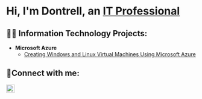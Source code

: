 <h1>Hi, I'm Dontrell, an <a href="https://www.linkedin.com/in/dontrellwest">IT Professional</a></h1>

<h2>👨‍💻 Information Technology Projects:</h2>

- <b>Microsoft Azure</b>
  - [Creating Windows and Linux Virtual Machines Using Microsoft Azure](https://github.com/dontrellwest/azure-virtual-machine-creation)




<h2>🤳Connect with me:</h2>

[<img align="left" alt="Josh | LinkedIn" width="22px" src="https://cdn.jsdelivr.net/npm/simple-icons@v3/icons/linkedin.svg" />][linkedin]

[linkedin]: https://www.linkedin.com/in/dontrellwest
